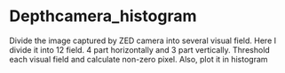 # Depthcamera_histogram
Divide the image captured by ZED camera into several visual field. Here I divide it into 12 field. 4 part horizontally and 3 part vertically.
Threshold each visual field and calculate non-zero pixel. Also, plot it in histogram
